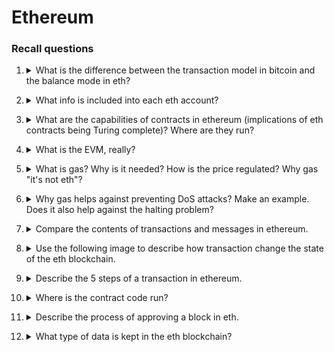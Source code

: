 # Ethereum

### Recall questions

1. <details markdown=1><summary markdown="span"> What is the difference between the transaction model in bitcoin and the balance mode in eth? </summary>
    
    \
    In eth, ==a user does not have to have previous transaction in order to create new ones==. What he can do is simply create new ones. This is possible because ==each eth account as its own balance==.

	![](../../static/BDT/eth0.png)

</details>


2. <details markdown=1><summary markdown="span"> What info is included into each eth account?  </summary>
    
    \
    Each account has ==local state info== (compared to btc in which we only have the list of transactions):
    - ==nonce=== that indicates the ==number of transactions sent, for EOAs==, or the ==number of contract creations made, for a CA (code artefacts)==
    - ==balance== counted in ==Weis==
    - a ==key/value== storage to retain data
    - ==immutable code, in the case of CA==

	![](../../static/BDT/eth1.png)

</details>


3. <details markdown=1><summary markdown="span"> What are the capabilities of contracts in ethereum (implications of eth contracts being Turing complete)? Where are they run? </summary>
    
    \
    In eth, smart contracts can:
    - ==read and write== to internal storage
    - ==send other messages==
    - ==create/call other contracts==

	Eth smart contracts are run on the ==Ethereum Virtual Machine==.
	
</details>


4. <details markdown=1><summary markdown="span"> What is the EVM, really? </summary>
    
    \
    We can model the EVM as the ==emulation of a single, global computer==. It has ==its own language, the EVM bytecode==.
	
</details> 


5. <details markdown=1><summary markdown="span"> What is gas? Why is it needed? How is the price regulated?  Why gas "it's not eth"? </summary>
    
    \
    Gas ==is the cost of every programmable computation== in Ethereum. It is also paid for ==sending data==. Each transaction ==has a gasLimit==.

	![](../../static/BDT/eth2.png)

	Note that the cost is withdrawn from the caller's account. ==The price a user pays is decided by the gasPrice== at which such user buys the gas. More importantly, ==gas is not ethereum==, since the ==price of an operation remains constant== regardless of the eth price.

</details>


6. <details markdown=1><summary markdown="span"> Why gas helps against preventing DoS attacks? Make an example. Does it also help against the halting problem?</summary>
    
    \
    Gas makes ==DoS attacks very very expensive==, as the user would have to pay the gas for each (recursive) call of a smart contract.

	![](../../static/BDT/eth3.png)

	It also ==circumvents the halting problem==: when there is no gas anymore, the code execution stops!
	
</details>

7. <details markdown=1><summary markdown="span"> Compare the contents of transactions and messages in ethereum. </summary>
    
    \
    ![](../../static/BDT/eth4.png)

	Note that there is no need for storing messages: code is run across the nodes in the eth blockchain!
	
</details>


8. <details markdown=1><summary markdown="span"> Use the following image to describe how transaction change the state of the eth blockchain.</summary>
    
    \
    ![](../../static/BDT/eth5.png)
	
</details>


9. <details markdown=1><summary markdown="span"> Describe the 5 steps of a transaction in ethereum. </summary>
    
    \
    ![](../../static/BDT/eth6.png)
	
</details>


10. <details markdown=1><summary markdown="span">  Where is the contract code run? </summary>
    
    \
    Code is run ==first on the mining nodes==, ==then on every node once the mining node publishes the block== including the transaction that invoked the code.
	
</details>


11. <details markdown=1><summary markdown="span"> Describe the process of approving a block in eth. </summary>
    
    \
    ![](../../static/BDT/eth7.png)
	
</details>


12. <details markdown=1><summary markdown="span"> What type of data is kept in the eth blockchain? </summary>
    
    \
    The ==chain data (blocks forming the chain) are always kept==, while ==state data (result of each transaction's state transition) can be pruned==.
    
	
</details>